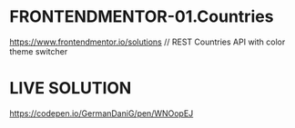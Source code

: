 # FRONTENDMENTOR-01.Countries
https://www.frontendmentor.io/solutions // 
REST Countries API with color theme switcher
# LIVE SOLUTION
https://codepen.io/GermanDaniG/pen/WNOopEJ
